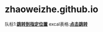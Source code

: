 # zhaoweizhe.github.io
队标1:[**跳转到指定位置**](https://zhaoweizhe.github.io/mylogo.png)
excal表格:[**点击跳转**](https://zhaoweizhe.github.io/期末考试.xlsx)
